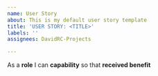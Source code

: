 ```yaml
---
name: User Story
about: This is my default user story template
title: 'USER STORY: <TITLE>'
labels: ''
assignees: DavidRC-Projects

---
```


As a **role** I can **capability** so that **received benefit**
